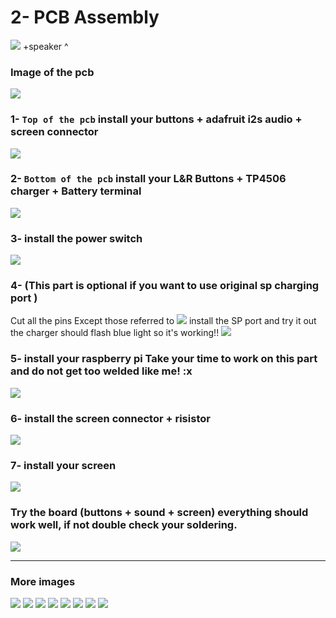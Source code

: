 # 2-  PCB Assembly

![](https://github.com/Gameboypi/SPW/blob/master/PCB%20Assembly/1.jpg)
+speaker ^
### Image of the pcb
![](https://github.com/Gameboypi/SPW/blob/master/PCB%20Assembly/2.JPG)
### 1- `Top of the pcb` install your buttons + adafruit i2s audio + screen connector
![](https://github.com/Gameboypi/SPW/blob/master/PCB%20Assembly/3.JPG)
### 2- `Bottom of the pcb` install your L&R Buttons + TP4506 charger + Battery terminal
![](https://github.com/Gameboypi/SPW/blob/master/PCB%20Assembly/4.JPG)
### 3- install the power switch
![](https://github.com/Gameboypi/SPW/blob/master/PCB%20Assembly/5-1.JPG)
### 4- (This part is optional if you want to use original sp charging port )
Cut all the pins Except those referred to 
![](https://github.com/Gameboypi/SPW/blob/master/PCB%20Assembly/55.JPG)
install the SP port and try it out the charger should flash blue light so it's working!!
![](https://github.com/Gameboypi/SPW/blob/master/PCB%20Assembly/66.JPG)
### 5- install your raspberry pi Take your time to work on this part and do not get too welded like me! :x
![](https://github.com/Gameboypi/SPW/blob/master/PCB%20Assembly/7.JPG)
### 6- install the screen connector + risistor
![](https://github.com/Gameboypi/SPW/blob/master/PCB%20Assembly/8.JPG)
### 7- install your screen
![](https://github.com/Gameboypi/SPW/blob/master/PCB%20Assembly/9.JPG)
### Try the board (buttons + sound + screen) everything should work well, if not double check your soldering.
![](https://github.com/Gameboypi/SPW/blob/master/PCB%20Assembly/10.JPG)

-----

### More images
![](https://github.com/Gameboypi/SPW/blob/master/PCB%20Assembly/11.JPG)
![](https://github.com/Gameboypi/SPW/blob/master/PCB%20Assembly/22.JPG)
![](https://github.com/Gameboypi/SPW/blob/master/PCB%20Assembly/33.JPG)
![](https://github.com/Gameboypi/SPW/blob/master/PCB%20Assembly/44.JPG)
![](https://github.com/Gameboypi/SPW/blob/master/PCB%20Assembly/77.JPG)
![](https://github.com/Gameboypi/SPW/blob/master/PCB%20Assembly/88.JPG)
![](https://github.com/Gameboypi/SPW/blob/master/PCB%20Assembly/99.JPG)
![](https://github.com/Gameboypi/SPW/blob/master/PCB%20Assembly/9999.JPG)


 
